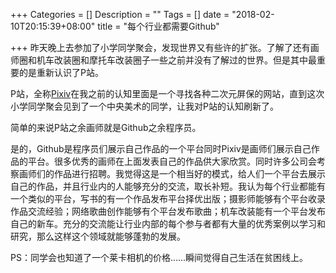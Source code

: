 +++
Categories = []
Description = ""
Tags = []
date = "2018-02-10T20:15:39+08:00"
title = "每个行业都需要Github"

+++
昨天晚上去参加了小学同学聚会，发现世界又有些许的扩张。了解了还有画师圈和机车改装圈和摩托车改装圈子一些之前并没有了解过的世界。但是其中最重要的是重新认识了P站。

P站，全称[Pixiv](https://www.pixiv.net/)在我之前的认知里面是一个寻找各种二次元屏保的网站，直到这次小学同学聚会见到了一个中央美术的同学，让我对P站的认知刷新了。

简单的来说P站之余画师就是Github之余程序员。

是的，Github是程序员们展示自己作品的一个平台同时Pixiv是画师们展示自己作品的平台。很多优秀的画师在上面发表自己的作品供大家欣赏。同时许多公司会考察画师们的作品进行招聘。我觉得这是一个相当好的模式，给人们一个平台去展示自己的作品，并且行业内的人能够充分的交流，取长补短。我认为每个行业都能有一个类似的平台，写书的有一个作品发布平台择优出版；摄影师能够有个平台收录作品交流经验；网络歌曲创作能够有个平台发布歌曲；机车改装能有一个平台发布自己的新车。充分的交流能让行业内部的每个参与者都有大量的优秀案例以学习和研究，那么这样这个领域就能够蓬勃的发展。

PS：同学会也知道了一个莱卡相机的价格……瞬间觉得自己生活在贫困线上。
